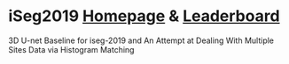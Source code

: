 # iSeg2019 [Homepage](http://iseg2019.web.unc.edu/) & [Leaderboard](http://iseg2019.web.unc.edu/evaluation-results/)
3D U-net Baseline for iseg-2019 and An Attempt at Dealing With Multiple Sites Data via Histogram Matching

